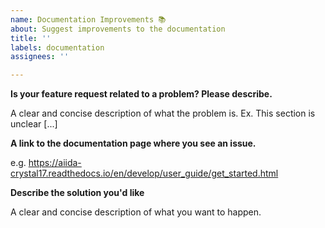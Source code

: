 ```yaml
---
name: Documentation Improvements 📚
about: Suggest improvements to the documentation
title: ''
labels: documentation
assignees: ''

---
```


**Is your feature request related to a problem? Please describe.**

A clear and concise description of what the problem is. Ex. This section is unclear [...]

**A link to the documentation page where you see an issue.**

e.g. https://aiida-crystal17.readthedocs.io/en/develop/user_guide/get_started.html

**Describe the solution you'd like**

A clear and concise description of what you want to happen.
